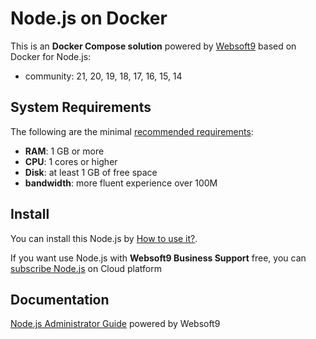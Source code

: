 # Node.js on Docker  

This is an **Docker Compose solution** powered by [Websoft9](https://www.websoft9.com) based on Docker for Node.js:


 - community:  21, 20, 19, 18, 17, 16, 15, 14


## System Requirements

The following are the minimal [recommended requirements](https://nodejs.org/docs/latest/api/documentation.html):

* **RAM**: 1 GB or more
* **CPU**: 1 cores or higher
* **Disk**: at least 1 GB of free space
* **bandwidth**: more fluent experience over 100M  

## Install

You can install this Node.js by [How to use it?](https://github.com/Websoft9/docker-library#how-to-use-it).   

If you want use Node.js with **Websoft9 Business Support** free, you can [subscribe Node.js](https://www.websoft9.com/apps) on Cloud platform

## Documentation

[Node.js Administrator Guide](https://support.websoft9.com/docs/nodejs) powered by Websoft9